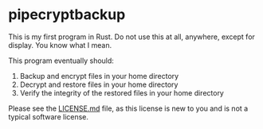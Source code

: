 # pipecryptbackup

This is my first program in Rust. Do not use this at all, anywhere, except for display. You know what I mean.

This program eventually should:

1. Backup and encrypt files in your home directory
2. Decrypt and restore files in your home directory
3. Verify the integrity of the restored files in your home directory

Please see the [LICENSE.md](LICENSE.md) file, as this license is new to you and is not a typical software license.


